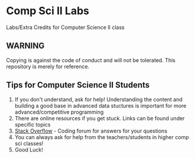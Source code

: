 # Comp Sci II Labs
Labs/Extra Credits for Computer Science II class 

## WARNING
Copying is against the code of conduct and will not be tolerated. This repository is merely for reference.

## Tips for Computer Science II Students
1. If you don't understand, ask for help! Understanding the content and building a good base in advanced data stuctures is important for more advanced/competitive programming
2. There are online resources if you get stuck. Links can be found under specific topics
3. [Stack Overflow](https://stackoverflow.com/) - Coding forum for answers for your questions
4. You can always ask for help from the teachers/students in higher comp sci classes!
5. Good Luck!
